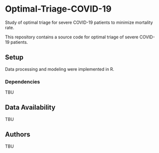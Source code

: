# Optimal-Triage-COVID-19
Study of optimal triage for severe COVID-19 patients to minimize mortality rate.

This repository contains a source code for optimal triage of severe COVID-19 patients.

## Setup
Data processing and modeling were implemented in R.

### Dependencies
TBU

## Data Availability
TBU

## Authors
TBU
